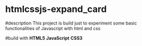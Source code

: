 # htmlcssjs-expand_card

#description
This project is build just to experiment some basic functionalities of Javascript with html and css

#build with 
  **HTML5**
    **JavaScript**
      **CSS3**
  
